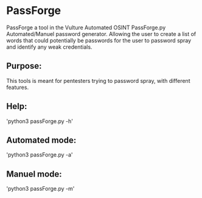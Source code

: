 # PassForge
PassForge a tool in the Vulture Automated OSINT
PassForge.py Automated/Manuel password generator. Allowing the user to create a list of words that could potentially be passwords for the user to password spray and identify any weak credentials.

## Purpose:
This tools is meant for pentesters trying to password spray, with different features. 

## Help:
'python3 passForge.py -h'

## Automated mode:
'python3 passForge.py -a'

## Manuel mode:
'python3 passForge.py -m'
